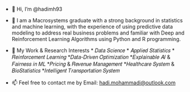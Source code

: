 - 👋 Hi, I’m @hadimh93
- 👀 I am a Macrosystems graduate with a strong background in statistics and machine learning,
     with the experience of using predictive data modeling to address real business problems and
     familiar with Deep and Reinforcement Learning Algorithms using Python and R programming.
- 🌱 My Work & Research Interests
      * 𝐷𝑎𝑡𝑎 𝑆𝑐𝑖𝑒𝑛𝑐𝑒
      * 𝐴𝑝𝑝𝑙𝑖𝑒𝑑 𝑆𝑡𝑎𝑡𝑖𝑠𝑡𝑖𝑐𝑠
      * 𝑅𝑒𝑖𝑛𝑓𝑜𝑟𝑐𝑒𝑚𝑒𝑛𝑡 𝐿𝑒𝑎𝑟𝑛𝑖𝑛𝑔
      *𝐷𝑎𝑡𝑎-𝐷𝑟𝑖𝑣𝑒𝑛 𝑂𝑝𝑡𝑖𝑚𝑖𝑧𝑎𝑡𝑖𝑜𝑛
      *𝐸𝑥𝑝𝑙𝑎𝑖𝑛𝑎𝑏𝑙𝑒 𝐴𝐼 & 𝐹𝑎𝑖𝑟𝑛𝑒𝑠𝑠 𝑖𝑛 𝑀𝐿
      *𝑃𝑟𝑖𝑐𝑖𝑛𝑔 & 𝑅𝑒𝑣𝑒𝑛𝑢𝑒 𝑀𝑎𝑛𝑎𝑔𝑒𝑚𝑒𝑛𝑡
      *𝐻𝑒𝑎𝑙𝑡ℎ𝑐𝑎𝑟𝑒 𝑆𝑦𝑠𝑡𝑒𝑚 & 𝐵𝑖𝑜𝑆𝑡𝑎𝑡𝑖𝑠𝑡𝑖𝑐𝑠
      *𝐼𝑛𝑡𝑒𝑙𝑙𝑖𝑔𝑒𝑛𝑡 𝑇𝑟𝑎𝑛𝑠𝑝𝑜𝑟𝑡𝑎𝑡𝑖𝑜𝑛 𝑆𝑦𝑠𝑡𝑒𝑚

- 📫 Feel free to contact me by
      Email: hadi.mohammadi@outlook.com
   


<!---
hadimh93/hadimh93 is a ✨ special ✨ repository because its `README.md` (this file) appears on your GitHub profile.
You can click the Preview link to take a look at your changes.
--->
